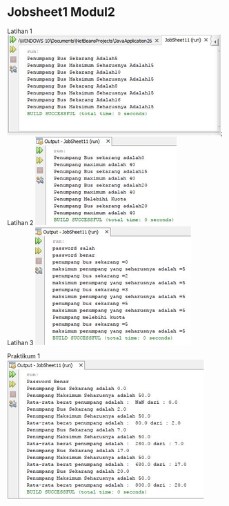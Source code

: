 # Jobsheet1 Modul2
Latihan 1
![alt text](https://github.com/High-Quality26/Modul2/blob/master/src/Modul2/LAtihan1.JPG);
<br>
Latihan 2
![alt text](https://github.com/High-Quality26/Modul2/blob/master/src/Modul2/LAtihan2.JPG)
<br>
Latihan 3
![alt text](https://github.com/High-Quality26/Modul2/blob/master/src/Modul2/LAtihan3.JPG)
<br>

Praktikum 1
![alt text](https://github.com/High-Quality26/Modul2/blob/master/src/Modul2/Tugas%20Praktikum.JPG)
<br>

